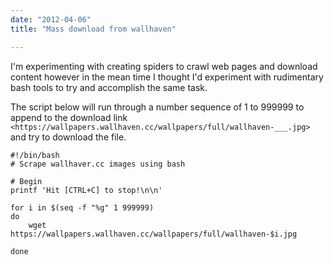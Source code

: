 ```yaml
---
date: "2012-04-06"
title: "Mass download from wallhaven"

---
```


I'm experimenting with creating spiders to crawl web pages and download content however in the mean time I thought I'd experiment with rudimentary bash tools to try and accomplish the same task.

The script below will run through a number sequence of 1 to 999999 to append to the download link `<https://wallpapers.wallhaven.cc/wallpapers/full/wallhaven-___.jpg>` and try to download the file.

```
#!/bin/bash
# Scrape wallhaver.cc images using bash

# Begin
printf 'Hit [CTRL+C] to stop!\n\n'

for i in $(seq -f "%g" 1 999999)
do
    wget https://wallpapers.wallhaven.cc/wallpapers/full/wallhaven-$i.jpg

done
 ```